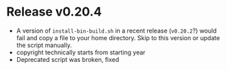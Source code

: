 # Release v0.20.4

- A version of `install-bin-build.sh` in a recent release (`v0.20.2`?) would fail and copy a file to your home directory. Skip to this version or update the script manually.
- copyright technically starts from starting year
- Deprecated script was broken, fixed
